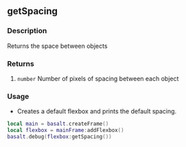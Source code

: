 ## getSpacing

### Description

Returns the space between objects

### Returns

1. `number` Number of pixels of spacing between each object

### Usage

* Creates a default flexbox and prints the default spacing.

```lua
local main = basalt.createFrame()
local flexbox = mainFrame:addFlexbox()
basalt.debug(flexbox:getSpacing())
```
